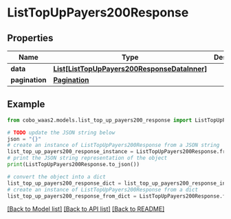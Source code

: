 # ListTopUpPayers200Response


## Properties

Name | Type | Description | Notes
------------ | ------------- | ------------- | -------------
**data** | [**List[ListTopUpPayers200ResponseDataInner]**](ListTopUpPayers200ResponseDataInner.md) |  | [optional] 
**pagination** | [**Pagination**](Pagination.md) |  | [optional] 

## Example

```python
from cobo_waas2.models.list_top_up_payers200_response import ListTopUpPayers200Response

# TODO update the JSON string below
json = "{}"
# create an instance of ListTopUpPayers200Response from a JSON string
list_top_up_payers200_response_instance = ListTopUpPayers200Response.from_json(json)
# print the JSON string representation of the object
print(ListTopUpPayers200Response.to_json())

# convert the object into a dict
list_top_up_payers200_response_dict = list_top_up_payers200_response_instance.to_dict()
# create an instance of ListTopUpPayers200Response from a dict
list_top_up_payers200_response_from_dict = ListTopUpPayers200Response.from_dict(list_top_up_payers200_response_dict)
```
[[Back to Model list]](../README.md#documentation-for-models) [[Back to API list]](../README.md#documentation-for-api-endpoints) [[Back to README]](../README.md)


